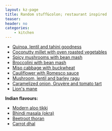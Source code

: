 ```yaml
---
layout: kz-page
title: Random stuff&colon; restaurant inspired
teaser: 
header: no
categories:
    - kitchen
---
```


* [Quinoa, lentil and tahini goodness](/kitchen/quinoa-lentil-tahini-goodness/)
* [Coconutty millet with oven roasted vegetables](/kitchen/coconut-millet-veg/)
* [Spicy mushrooms with bean mash](/kitchen/mushrooms-bean-mash/)
* [Broccolini with bean mash](/kitchen/broccolini-bean-mash/)
* [Miso cabbage with buckwheat](/kitchen/miso-cabbage-buckwheat/)
* [Cauliflower with Romesco sauce](/kitchen/cauliflower-romesco-sauce/)
* [Mushroom, lentil and barley ragu](/kitchen/mushroom-lentil-barley-ragu/)
* [Caramelized onion, Gruyère and tomato tart](/kitchen/onion-cheese-tomato-tart/)
<nbsp></nbsp>
* [Lion's mane](/kitchen/lions-mane/)

**Indian flavours:**
* [Modern aloo tikki](/kitchen/aloo-tikki/)
* [Bhindi masala (okra)](/kitchen/bhindi-masala/)
* [Beetroot thoran](/kitchen/beetroot-thoran/)
* [Carrot dhal](/kitchen/carrot-dhal/)
